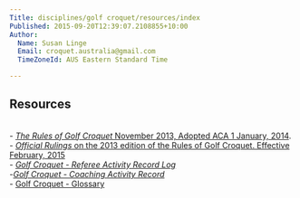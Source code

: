 ```yaml
---
Title: disciplines/golf croquet/resources/index
Published: 2015-09-20T12:39:07.2108855+10:00
Author:
  Name: Susan Linge
  Email: croquet.australia@gmail.com
  TimeZoneId: AUS Eastern Standard Time

---
```

## Resources
<br/>- [*The Rules of Golf Croquet* November 2013, Adopted ACA 1 January, 2014](/the-rules-of-golf-croquet-aca-final-6-2-effective-1-january-2014docx.pdf).
<br/>- [*Official Rulings* on the 2013 edition of the Rules of Golf Croquet. Effective February, 2015](/2015-official-rulings.pdf)
<br/>- [*Golf Croquet - Referee Activity Record Log*](/gc-referee-activity-log-november-2013.pdf)
<br/> -[*Golf Croquet - Coaching Activity Record*](/gc-coaching-activity-record.pdf)
<br/>- [Golf Croquet - Glossary](/gc-glossary-as-7-june.pdf)